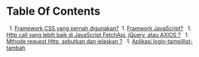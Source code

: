 # Table Of Contents
  
 ​  ​1.​ [​​Framework CSS yang pernah digunakan?](#types) 
 ​  ​1.​ [​Framwork JavaScript?​](#references) 
 ​  ​1.​ [​Http call yang lebih baik di JavaScript FetchApi, jQuery, atau AXIOS ?](#objects) 
 ​  ​1.​ [​Mthode request Http, sebutkan dan jelaskan ?](#arrays) 
 ​  ​1.​ [Aplikasi login-tampillist-tambah​​](#destructuring)
